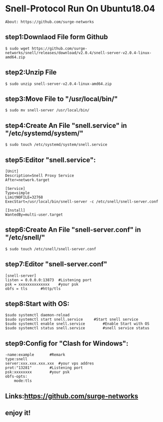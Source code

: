 # Snell-Protocol Run On Ubuntu18.04
	About: https://github.com/surge-networks
## step1:Downlaod File form Github
	$ sudo wget https://github.com/surge-networks/snell/releases/download/v2.0.4/snell-server-v2.0.4-linux-amd64.zip
## step2:Unzip File
 	$ sudo unzip snell-server-v2.0.4-linux-amd64.zip
## step3:Move File to "/usr/local/bin/"
	$ sudo mv snell-server /usr/local/bin/
## step4:Create An File "snell.service" in "/etc/systemd/system/"
	$ sudo touch /etc/systemd/system/snell.service
## step5:Editor "snell.service":
	[Unit]
	Description=Snell Proxy Service
	After=network.target

	[Service]
	Type=simple
	LimitNOFILE=32768
	ExecStart=/usr/local/bin/snell-server -c /etc/snell/snell-server.conf

	[Install]
	WantedBy=multi-user.target
## step6:Create An File "snell-server.conf" in "/etc/snell/"
	$ sudo touch /etc/snell/snell-server.conf
## step7:Editor "snell-server.conf"
	[snell-server]
	listen = 0.0.0.0:13873	#Listening port
	psk = xxxxxxxxxxxxxx	#your psk
	obfs = tls		#http/tls
## step8:Start with OS:
	$sudo systemctl daemon-reload  
	$sudo systemctl start snell.service		#Start snell service
	$sudo systemctl enable snell.service		#Enable Start with OS
	$sudo systemctl status snell.service		#snell service status
		
## step9:Config for "Clash for Windows":
	-name:example  		#Remark
	type:snell
	server:xxx.xxx.xxx.xxx	#your vps addres
	prot:"13281"		#Listening port
	psk:xxxxxxxx		#your psk
	obfs-opts:
		mode:tls
## Links:https://github.com/surge-networks
## enjoy it!

	
  
